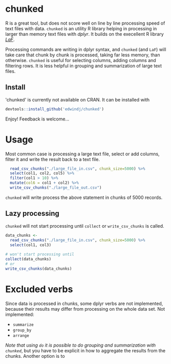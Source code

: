 # chunked

R is a great tool, but does not score well on line by line processing speed of text files with data.
`chunked` is an utility R library helping in processing in larger than memory text files with _dplyr_.
It builds on the execellent R library [_LaF_](https://github.com/djvanderlaan/LaF).

Processing commands are writing in dplyr syntax, and `chunked` (and `LaF`) will take care that chunk by chunk is
processed, taking far less memory, than otherwise. `chunked` is useful for selecting columns, adding columns
and filtering rows. It is less helpful in grouping and summarization of large text files.

## Install

'chunked' is currently not available on CRAN. It can be installed with

```r
devtools::install_github('edwindj/chunked')
```

Enjoy! Feedback is welcome...

# Usage

Most common case is processing a large text file, select or add columns, filter it and 
write the result back to a text file.
```r
  read_csv_chunks("./large_file_in.csv", chunk_size=5000) %>% 
  select(col1, col2, col5) %>%
  filter(col1 > 10) %>% 
  mutate(col6 = col1 + col2) %>% 
  write_csv_chunks("./large_file_out.csv")
```

`chunked` will write process the above statement in chunks of 5000 records. 

## Lazy processing

`chunked` will not start processing until `collect` or `write_csv_chunks` is called.
```r
data_chunks <- 
  read_csv_chunks("./large_file_in.csv", chunk_size=5000) %>% 
  select(col1, col3)
  
# won't start processing until
collect(data_chunks)
# or
write_csv_chunks(data_chunks)
```

# Excluded verbs

Since data is processed in chunks, some dplyr verbs are not implemented, because their results may differ from
processing on the whole data set.
Not implemented:

- `summarize`
- `group_by`
- `arrange`

_Note that using `do` it is possible to do grouping and summarization with `chunked`_, but you have 
to be explicit in how to aggregate the results from the chunks. Another option is to 

